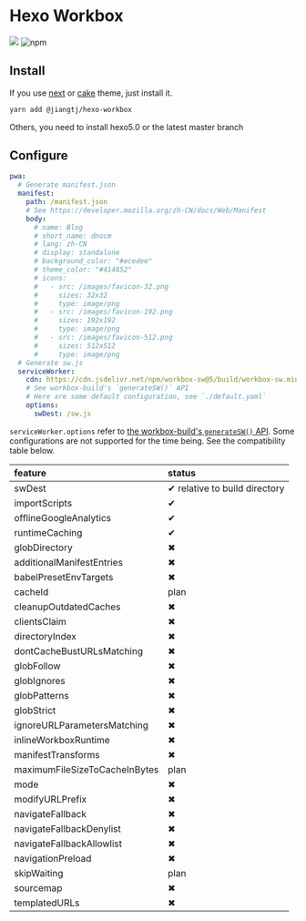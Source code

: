 # Hexo Workbox

[![](https://img.shields.io/npm/v/@jiangtj/hexo-workbox.svg?style=popout-square)](https://www.npmjs.com/package/@jiangtj/hexo-workbox)
![npm](https://img.shields.io/npm/l/@jiangtj/hexo-workbox.svg?style=popout-square)

## Install

If you use [next](https://github.com/theme-next/hexo-theme-next) or [cake](https://github.com/jiangtj/hexo-theme-cake) theme, just install it.

```bash
yarn add @jiangtj/hexo-workbox
```

Others, you need to install hexo5.0 or the latest master branch

## Configure

```yml
pwa:
  # Generate manifest.json
  manifest:
    path: /manifest.json
    # See https://developer.mozilla.org/zh-CN/docs/Web/Manifest
    body:
      # name: Blog
      # short_name: dnocm
      # lang: zh-CN
      # display: standalone
      # background_color: "#ecedee"
      # theme_color: "#414852"
      # icons:
      #   - src: /images/favicon-32.png
      #     sizes: 32x32
      #     type: image/png
      #   - src: /images/favicon-192.png
      #     sizes: 192x192
      #     type: image/png
      #   - src: /images/favicon-512.png
      #     sizes: 512x512
      #     type: image/png
  # Generate sw.js
  serviceWorker:
    cdn: https://cdn.jsdelivr.net/npm/workbox-sw@5/build/workbox-sw.min.js
    # See workbox-build's `generateSW()` API
    # Here are some default configuration, see `./default.yaml`
    options:
      swDest: /sw.js
```

`serviceWorker.options` refer to [the workbox-build's `generateSW()` API](https://developers.google.cn/web/tools/workbox/reference-docs/latest/module-workbox-build#.generateSW). Some configurations are not supported for the time being. See the compatibility table below.

| feature | status |
| :--- | :--- |
| swDest | ✔ relative to build directory |
| importScripts | ✔ |
| offlineGoogleAnalytics | ✔ |
| runtimeCaching | ✔ |
| globDirectory | ✖ |
| additionalManifestEntries | ✖ |
| babelPresetEnvTargets | ✖ |
| cacheId | plan |
| cleanupOutdatedCaches | ✖ |
| clientsClaim | ✖ |
| directoryIndex | ✖ |
| dontCacheBustURLsMatching | ✖ |
| globFollow | ✖ |
| globIgnores | ✖ |
| globPatterns | ✖ |
| globStrict | ✖ |
| ignoreURLParametersMatching | ✖ |
| inlineWorkboxRuntime | ✖ |
| manifestTransforms | ✖ |
| maximumFileSizeToCacheInBytes | plan |
| mode | ✖ |
| modifyURLPrefix | ✖ |
| navigateFallback | ✖ |
| navigateFallbackDenylist | ✖ |
| navigateFallbackAllowlist | ✖ |
| navigationPreload | ✖ |
| skipWaiting | plan |
| sourcemap | ✖ |
| templatedURLs | ✖ |

